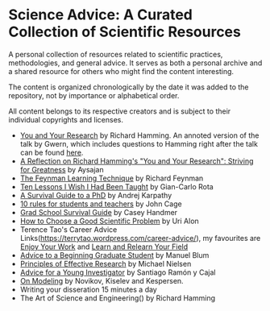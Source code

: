 # Science Advice: A Curated Collection of Scientific Resources
A personal collection of resources related to scientific practices, methodologies, and general advice. It serves as both a personal archive and a shared resource for others who might find the content interesting.

The content is organized chronologically by the date it was added to the repository, not by importance or alphabetical order. 

All content belongs to its respective creators and is subject to their individual copyrights and licenses.


- [You and Your Research](https://d37ugbyn3rpeym.cloudfront.net/stripe-press/TAODSAE_zine_press.pdf) by Richard Hamming. An annoted version of the talk by Gwern, which includes questions to Hamming right after the talk can be found [here](https://gwern.net/doc/science/1986-hamming).
- [A Reflection on Richard Hamming's "You and Your Research": Striving for Greatness](https://www.lesswrong.com/posts/kLRN3uZMawshPBL9D/a-reflection-on-richard-hamming-s-you-and-your-research) by Aysajan
- [The Feynman Learning Technique](https://fs.blog/feynman-learning-technique/) by Richard Feynman
- [Ten Lessons I Wish I Had Been Taught](https://www.ams.org/notices/199701/comm-rota.pdf) by Gian-Carlo Rota
- [A Survival Guide to a PhD](https://karpathy.github.io/2016/09/07/phd/) by Andrej Karpathy
- [10 rules for students and teachers](https://www.openculture.com/2018/07/10-rules-for-students-and-teachers.html) by John Cage
- [Grad School Survival Guide](https://docs.google.com/document/d/1J69h9OEmlW4tgdjoXNA_LluFmBjtixkzI65tEGIVUW4/edit?pli=1) by  Casey Handmer
- [How to Choose a Good Scientific Problem](https://www.cell.com/fulltext/S1097-2765%2809%2900641-8) by Uri Alon
- Terence Tao's Career Advice Links(https://terrytao.wordpress.com/career-advice/), my favourites are [Enjoy Your Work](https://terrytao.wordpress.com/career-advice/enjoy-your-work/) and [Learn and Relearn Your Field](https://terrytao.wordpress.com/career-advice/learn-and-relearn-your-field/)
- [Advice to a Beginning Graduate Student](https://www.cs.cmu.edu/~mblum/research/pdf/grad.html) by Manuel Blum
- [Principles of Effective Research](https://michaelnielsen.org/blog/principles-of-effective-research/) by Michael Nielsen
- [Advice for a Young Investigator](https://www.ncbi.nlm.nih.gov/pmc/articles/PMC5198756/) by Santiago Ramón y Cajal
- [On Modeling](https://onlinelibrary.wiley.com/doi/10.1002/mrm.27101) by Novikov, Kiselev and Kespersen.
- Writing your disseration 15 minutes a day
- The Art of Science and Engineering() by Richard Hamming







